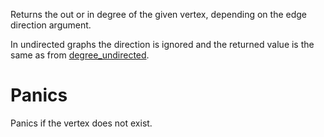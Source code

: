 Returns the out or in degree of the given vertex, depending on the edge
direction argument.

In undirected graphs the direction is ignored and the returned value is the same
as from [degree_undirected](Self::degree_undirected).

# Panics

Panics if the vertex does not exist.
